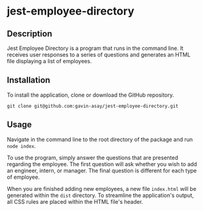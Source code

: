 # jest-employee-directory

## Description

Jest Employee Directory is a program that runs in the command line. It receives user responses to a series of questions and generates an HTML file displaying a list of employees.

## Installation

To install the application, clone or download the GitHub repository.

`git clone git@github.com:gavin-asay/jest-employee-directory.git`

## Usage

Navigate in the command line to the root directory of the package and run `node index`.

To use the program, simply answer the questions that are presented regarding the employee. The first question will ask whether you wish to add an engineer, intern, or manager. The final question is different for each type of employee.

When you are finished adding new employees, a new file `index.html` will be generated within the `dist` directory. To streamline the application's output, all CSS rules are placed within the HTML file's header.
